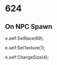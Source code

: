# 624







## On NPC Spawn

e.self:SetRace(69);

e.self:SetTexture(1);

e.self:ChangeSize(4);






